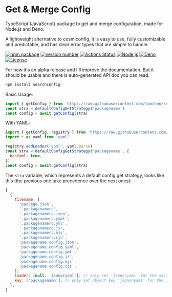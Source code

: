 # Get & Merge Config

TypeScript (JavaScript) package to get and merge configuration, made for Node.js and Deno.

A lightweight alternative to cosmiconfig, it is easy to use, fully customizable and predictable, and has clear error types that are simple to handle.

[![npm package](https://img.shields.io/badge/npm%20i-searchconfig-brightgreen)](https://www.npmjs.com/package/searchconfig) [![version number](https://img.shields.io/npm/v/searchconfig?color=green&label=version)](https://github.com/tomchen/searchconfig/releases) [![Actions Status](https://github.com/tomchen/searchconfig/workflows/Test/badge.svg)](https://github.com/tomchen/searchconfig/actions) [![Node.js](https://img.shields.io/badge/node-%3E=10.0-brightgreen.svg?logo=node.js)](https://nodejs.org/) [![Deno](https://img.shields.io/badge/deno-%3E=1.5.0-white.svg?logo=deno)](https://deno.land/x/searchconfig) [![License](https://img.shields.io/github/license/tomchen/searchconfig)](https://github.com/tomchen/searchconfig/blob/main/LICENSE)

For now it's an alpha release and I'll improve the documentation. But it should be usable and there is auto-generated API doc you can read.

```bash
npm install searchconfig
```

Basic Usage:

```js
import { getConfig } from 'https://raw.githubusercontent.com/tomchen/searchconfig/main/deno/src/index.ts'
const stra = defaultConfigGetStrategy('packagename')
const config = await getConfig(stra)
```

With YAML:

```js
import { getConfig, registry } from 'https://raw.githubusercontent.com/tomchen/searchconfig/main/deno/src/index.ts'
import * as yaml from 'yaml'

registry.addLoader('yaml', yaml.parse)
const stra = defaultConfigGetStrategy('packagename', {
  hasYaml: true,
})
const config = await getConfig(stra)
```

The `stra` variable, which represents a default config get strategy, looks like this (the previous one take precedence over the next ones):

```js
[
  {
    filename: [
      'package.json',
      '.packagenamerc',
      '.packagenamerc.json',
      '.packagenamerc.yaml',
      '.packagenamerc.yml',
      '.packagenamerc.js',
      '.packagenamerc.mjs',
      '.packagenamerc.cjs',
      'packagename.config.json',
      'packagename.config.yaml',
      'packagename.config.yml',
      'packagename.config.js',
      'packagename.config.mjs',
      'packagename.config.cjs',
    ],
    loader: [null, 'jsonoryaml'], // only set 'jsonoryaml' for the second item which is '.packagenamerc'
    key: ['packagename'], // only set object key 'jsonoryaml' for the first item which is 'package.json'
  },
]
```

